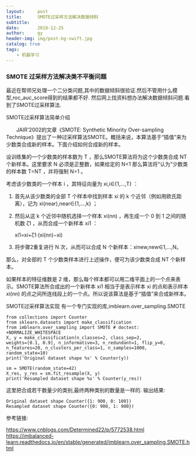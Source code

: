 ```yaml
---
layout:     post
title:      SMOTE过采样方法解决数据倾斜
subtitle:   
date:       2018-12-25
author:     gy
header-img: img/post-bg-swift.jpg
catalog: true
tags:
    - 机器学习
---
```


### SMOTE 过采样方法解决类不平衡问题
最近在帮师兄处理一个二分类问题,其中的数据倾斜很验证.然后不管用什么模型,roc_auc_score得到的结果都不好.
然后网上找资料想办法解决数据倾斜问题.看到了SMOTE过采样算法.

SMOTE过采样算法简单介绍

  JAIR'2002的文章《SMOTE: Synthetic Minority Over-sampling Technique》提出了一种过采样算法SMOTE。概括来说，本算法基于“插值”来为少数类合成新的样本。下面介绍如何合成新的样本。

   设训练集的一个少数类的样本数为 T ，那么SMOTE算法将为这个少数类合成 NT 个新样本。这里要求 N 必须是正整数，如果给定的 N<1 那么算法将“认为”少数类的样本数 T=NT ，并将强制 N=1 。

   考虑该少数类的一个样本 i ，其特征向量为 xi,i∈{1,...,T} ：

   1. 首先从该少数类的全部 T 个样本中找到样本 xi 的 k 个近邻（例如用欧氏距离），记为 xi(near),near∈{1,...,k} ；

   2. 然后从这 k 个近邻中随机选择一个样本 xi(nn) ，再生成一个 0 到 1 之间的随机数 ζ1 ，从而合成一个新样本 xi1 ：

         xi1=xi+ζ1⋅(xi(nn)−xi)

   3. 将步骤2重复进行 N 次，从而可以合成 N 个新样本：xinew,new∈1,...,N。

   那么，对全部的 T 个少数类样本进行上述操作，便可为该少数类合成 NT 个新样本。



   如果样本的特征维数是 2 维，那么每个样本都可以用二维平面上的一个点来表示。SMOTE算法所合成出的一个新样本 xi1 相当于是表示样本 xi 的点和表示样本 xi(nn) 的点之间所连线段上的一个点。所以说该算法是基于“插值”来合成新样本。



SMOTE过采样算法实现
有一个专门实现的库,imblearn.over_sampling.SMOTE

    from collections import Counter
    from sklearn.datasets import make_classification
    from imblearn.over_sampling import SMOTE # doctest: +NORMALIZE_WHITESPACE
    X, y = make_classification(n_classes=2, class_sep=2,
    weights=[0.1, 0.9], n_informative=3, n_redundant=1, flip_y=0,
    n_features=20, n_clusters_per_class=1, n_samples=1000, random_state=10)
    print('Original dataset shape %s' % Counter(y))

    sm = SMOTE(random_state=42)
    X_res, y_res = sm.fit_resample(X, y)
    print('Resampled dataset shape %s' % Counter(y_res))
这里把合成若干数量少的类别,最终两种类别的数量是一样的.
输出结果:   

    Original dataset shape Counter({1: 900, 0: 100})
    Resampled dataset shape Counter({0: 900, 1: 900})
    
参考链接:

https://www.cnblogs.com/Determined22/p/5772538.html
https://imbalanced-learn.readthedocs.io/en/stable/generated/imblearn.over_sampling.SMOTE.html
